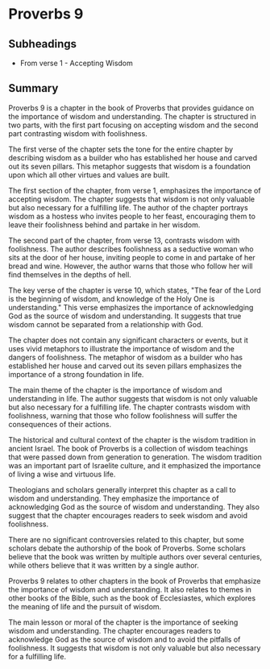 # Proverbs 9

## Subheadings

* From verse 1 - Accepting Wisdom

## Summary

Proverbs 9 is a chapter in the book of Proverbs that provides guidance on the importance of wisdom and understanding. The chapter is structured in two parts, with the first part focusing on accepting wisdom and the second part contrasting wisdom with foolishness.

The first verse of the chapter sets the tone for the entire chapter by describing wisdom as a builder who has established her house and carved out its seven pillars. This metaphor suggests that wisdom is a foundation upon which all other virtues and values are built.

The first section of the chapter, from verse 1, emphasizes the importance of accepting wisdom. The chapter suggests that wisdom is not only valuable but also necessary for a fulfilling life. The author of the chapter portrays wisdom as a hostess who invites people to her feast, encouraging them to leave their foolishness behind and partake in her wisdom.

The second part of the chapter, from verse 13, contrasts wisdom with foolishness. The author describes foolishness as a seductive woman who sits at the door of her house, inviting people to come in and partake of her bread and wine. However, the author warns that those who follow her will find themselves in the depths of hell.

The key verse of the chapter is verse 10, which states, "The fear of the Lord is the beginning of wisdom, and knowledge of the Holy One is understanding." This verse emphasizes the importance of acknowledging God as the source of wisdom and understanding. It suggests that true wisdom cannot be separated from a relationship with God.

The chapter does not contain any significant characters or events, but it uses vivid metaphors to illustrate the importance of wisdom and the dangers of foolishness. The metaphor of wisdom as a builder who has established her house and carved out its seven pillars emphasizes the importance of a strong foundation in life.

The main theme of the chapter is the importance of wisdom and understanding in life. The author suggests that wisdom is not only valuable but also necessary for a fulfilling life. The chapter contrasts wisdom with foolishness, warning that those who follow foolishness will suffer the consequences of their actions.

The historical and cultural context of the chapter is the wisdom tradition in ancient Israel. The book of Proverbs is a collection of wisdom teachings that were passed down from generation to generation. The wisdom tradition was an important part of Israelite culture, and it emphasized the importance of living a wise and virtuous life.

Theologians and scholars generally interpret this chapter as a call to wisdom and understanding. They emphasize the importance of acknowledging God as the source of wisdom and understanding. They also suggest that the chapter encourages readers to seek wisdom and avoid foolishness.

There are no significant controversies related to this chapter, but some scholars debate the authorship of the book of Proverbs. Some scholars believe that the book was written by multiple authors over several centuries, while others believe that it was written by a single author.

Proverbs 9 relates to other chapters in the book of Proverbs that emphasize the importance of wisdom and understanding. It also relates to themes in other books of the Bible, such as the book of Ecclesiastes, which explores the meaning of life and the pursuit of wisdom.

The main lesson or moral of the chapter is the importance of seeking wisdom and understanding. The chapter encourages readers to acknowledge God as the source of wisdom and to avoid the pitfalls of foolishness. It suggests that wisdom is not only valuable but also necessary for a fulfilling life.